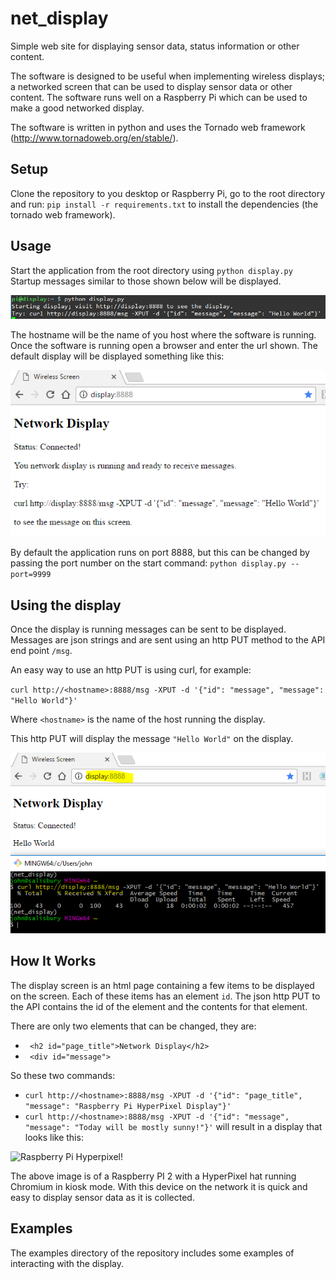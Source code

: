 # net_display
Simple web site for displaying sensor data, status information or other content.

The software is designed to be useful when implementing wireless displays; a networked screen that can be used to display sensor data or other content. The software runs well on a Raspberry Pi which can be used to make a good networked display.

The software is written in python and uses the Tornado web framework (http://www.tornadoweb.org/en/stable/).

## Setup

Clone the repository to you desktop or Raspberry Pi, go to the root directory and run:
`pip install -r requirements.txt`
to install the dependencies (the tornado web framework).

## Usage

Start the application from the root directory using
`python display.py`
Startup messages similar to those shown below will be displayed.

![startup messages](https://github.com/sinoia/net_display/raw/master/documentation/startup_messages.png)

The hostname will be the name of you host where the software is running. Once the software is running open a browser and enter the url shown. The default display will be displayed something like this:

![default display](https://github.com/sinoia/net_display/raw/master/documentation/default_screen.png)

By default the application runs on port 8888, but this can be changed by passing the port number on the start command:
`python display.py --port=9999`

## Using the display

Once the display is running messages can be sent to be displayed. Messages are json strings and are sent using an http PUT method to the API end point `/msg`.

An easy way to use an http PUT is using curl, for example:

`curl http://<hostname>:8888/msg -XPUT -d '{"id": "message", "message": "Hello World"}'`

Where `<hostname>` is the name of the host running the display.

This http PUT will display the message `"Hello World"` on the display.

![default display](https://github.com/sinoia/net_display/raw/master/documentation/send_message.png)

## How It Works

The display screen is an html page containing a few items to be displayed on the screen. Each of these items has an element `id`. The json http PUT to the API contains the id of the element and the contents for that element.

There are only two elements that can be changed, they are:
* ``` <h2 id="page_title">Network Display</h2>```
* ``` <div id="message">```

So these two commands:
* `curl http://<hostname>:8888/msg -XPUT -d '{"id": "page_title", "message": "Raspberry Pi HyperPixel Display"}'`
* `curl http://<hostname>:8888/msg -XPUT -d '{"id": "message", "message": "Today will be mostly sunny!"}'`
will result in a display that looks like this:

![Raspberry Pi Hyperpixel!](https://github.com/sinoia/net_display/raw/master/documentation/hyperpixel_message.jpg)

The above image is of a Raspberry PI 2 with a HyperPixel hat running Chromium in kiosk mode. With this device on the network it is quick and easy to display sensor data as it is collected.

## Examples
The examples directory of the repository includes some examples of interacting with the display.
